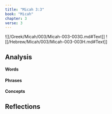 ```yaml
---
title: "Micah 3:3"
book: "Micah"
chapter: 3
verse: 3
---
```

![[/Greek/Micah/003/Micah-003-003G.md#Text]]
![[/Hebrew/Micah/003/Micah-003-003H.md#Text]]

## Analysis

#### Words

#### Phrases

#### Concepts

## Reflections
